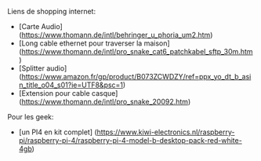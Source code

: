 Liens de shopping internet:
  * [Carte Audio] (https://www.thomann.de/intl/behringer_u_phoria_um2.htm)
  * [Long cable ethernet pour traverser la maison] (https://www.thomann.de/intl/pro_snake_cat6_patchkabel_sftp_30m.htm)
  * [Splitter audio] (https://www.amazon.fr/gp/product/B073ZCWDZY/ref=ppx_yo_dt_b_asin_title_o04_s01?ie=UTF8&psc=1)
  * [Extension pour cable casque] (https://www.thomann.de/intl/pro_snake_20092.htm)
  

Pour les geek:
  * [un PI4 en kit complet] (https://www.kiwi-electronics.nl/raspberry-pi/raspberry-pi-4/raspberry-pi-4-model-b-desktop-pack-red-white-4gb)
